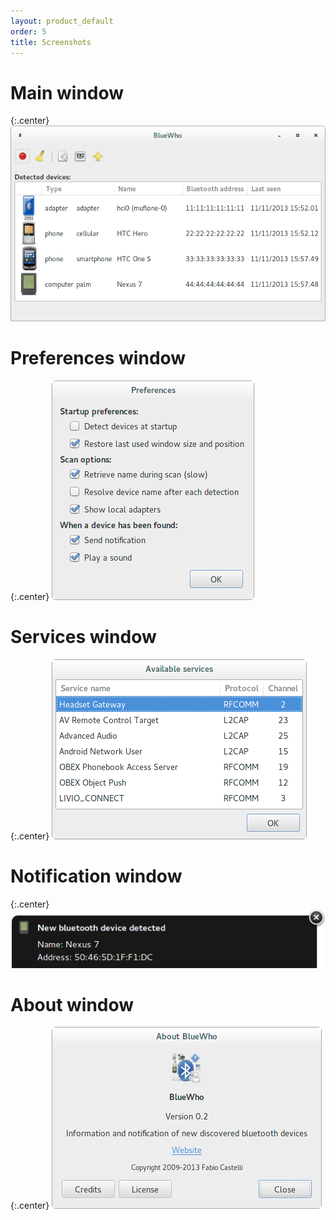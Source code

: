 ```yaml
---
layout: product_default
order: 5
title: Screenshots
---
```

# Main window

{:.center}
![Main window](/resources/bluewho/archive/latest/english/main.png)

# Preferences window

{:.center}
![Preferences window](/resources/bluewho/archive/latest/english/preferences.png)

# Services window

{:.center}
![Services window](/resources/bluewho/archive/latest/english/services.png)

# Notification window

{:.center}
![Notification window](/resources/bluewho/archive/latest/english/notification.png)

# About window

{:.center}
![About dialog](/resources/bluewho/archive/latest/english/about.png)
